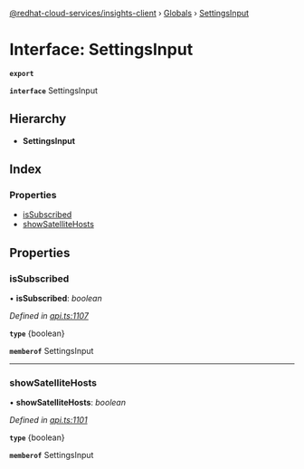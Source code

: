 [@redhat-cloud-services/insights-client](../README.md) › [Globals](../globals.md) › [SettingsInput](settingsinput.md)

# Interface: SettingsInput

**`export`** 

**`interface`** SettingsInput

## Hierarchy

* **SettingsInput**

## Index

### Properties

* [isSubscribed](settingsinput.md#issubscribed)
* [showSatelliteHosts](settingsinput.md#showsatellitehosts)

## Properties

###  isSubscribed

• **isSubscribed**: *boolean*

*Defined in [api.ts:1107](https://github.com/RedHatInsights/javascript-clients/blob/master/packages/insights/api.ts#L1107)*

**`type`** {boolean}

**`memberof`** SettingsInput

___

###  showSatelliteHosts

• **showSatelliteHosts**: *boolean*

*Defined in [api.ts:1101](https://github.com/RedHatInsights/javascript-clients/blob/master/packages/insights/api.ts#L1101)*

**`type`** {boolean}

**`memberof`** SettingsInput
